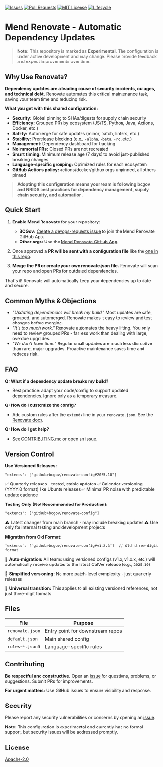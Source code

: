 <!-- PROJECT SHIELDS -->

[![Issues](https://img.shields.io/github/issues/bcgov/renovate-config)](/../../issues)
[![Pull Requests](https://img.shields.io/github/issues-pr/bcgov/renovate-config)](/../../pulls)
[![MIT License](https://img.shields.io/github/license/bcgov/renovate-config.svg)](/LICENSE.md)
[![Lifecycle](https://img.shields.io/badge/Lifecycle-Experimental-339999)](https://github.com/bcgov/repomountie/blob/master/doc/lifecycle-badges.md)

# Mend Renovate - Automatic Dependency Updates

> **Note:** This repository is marked as **Experimental**. The configuration is under active development and may change. Please provide feedback and expect improvements over time.

## Why Use Renovate?

**Dependency updates are a leading cause of security incidents, outages, and technical debt.** Renovate automates this critical maintenance task, saving your team time and reducing risk.

**What you get with this shared configuration:**
- **Security:** Global pinning to SHAs/digests for supply chain security
- **Efficiency:** Grouped PRs by ecosystem (JS/TS, Python, Java, Actions, Docker, etc.)
- **Safety:** Automerge for safe updates (minor, patch, linters, etc.)
- **Stability:** Prerelease blocking (e.g., `-alpha`, `-beta`, `-rc`, etc.)
- **Management:** Dependency dashboard for tracking
- **No immortal PRs:** Closed PRs are not recreated
- **Smart timing:** Minimum release age (7 days) to avoid just-published breaking changes
- **Language-specific grouping:** Optimized rules for each ecosystem
- **GitHub Actions policy:** actions/docker/github orgs unpinned, all others pinned

> **Adopting this configuration means your team is following bcgov and NRIDS best practices for dependency management, supply chain security, and automation.**

## Quick Start

1. **Enable Mend Renovate** for your repository:
   - **BCGov:** [Create a devops-requests issue](https://github.com/bcgov/devops-requests/issues/new?template=new_request_type.md) to join the Mend Renovate GitHub App.
   - **Other orgs:** Use the [Mend Renovate GitHub App](https://github.com/apps/renovate).

2. Once approved a **PR will be sent with a configuration file** like the [one in this repo](./renovate.json).

3. **Merge the PR or create your own renovate.json file.** Renovate will scan your repo and open PRs for outdated dependencies.

That's it! Renovate will automatically keep your dependencies up to date and secure.

## Common Myths & Objections

- *"Updating dependencies will break my build."* Most updates are safe, grouped, and automerged. Renovate makes it easy to review and test changes before merging.
- *"It's too much work."* Renovate automates the heavy lifting. You only need to review grouped PRs - far less work than dealing with large, overdue upgrades.
- *"We don't have time."* Regular small updates are much less disruptive than rare, major upgrades. Proactive maintenance saves time and reduces risk.

## FAQ

**Q: What if a dependency update breaks my build?**
- Best practice: adapt your code/config to support updated dependencies. Ignore only as a temporary measure.

**Q: How do I customize the config?**
- Add custom rules after the `extends` line in your `renovate.json`. See the [Renovate docs](https://docs.renovatebot.com/configuration-options/).

**Q: How do I get help?**
- See [CONTRIBUTING.md](CONTRIBUTING.md) or open an issue.

## Version Control

**Use Versioned Releases:**
```
"extends": ["github>bcgov/renovate-config#2025.10"]
```
✅ Quarterly releases - tested, stable updates
✅ Calendar versioning (YYYY.Q format) like Ubuntu releases
✅ Minimal PR noise with predictable update cadence

**Testing Only (Not Recommended for Production):**
```
"extends": ["github>bcgov/renovate-config"]
```
⚠️ Latest changes from main branch - may include breaking updates
⚠️ Use only for internal testing and development projects

**Migration from Old Format:**
```
"extends": ["github>bcgov/renovate-config#v1.2.3"]  // Old three-digit format
```
🔄 **Auto-migration:** All teams using versioned configs (v1.x, v1.x.x, etc.) will automatically receive updates to the latest CalVer release (e.g., `2025.10`)

🔄 **Simplified versioning:** No more patch-level complexity - just quarterly releases

🔄 **Universal transition:** This applies to all existing versioned references, not just three-digit formats

## Files

| File | Purpose |
|------|---------|
| `renovate.json` | Entry point for downstream repos |
| `default.json` | Main shared config |
| `rules-*.json5` | Language-specific rules |

## Contributing

**Be respectful and constructive.** Open an [issue](https://github.com/bcgov/renovate-config/issues) for questions, problems, or suggestions. Submit PRs for improvements.

**For urgent matters:** Use GitHub issues to ensure visibility and response.

## Security

Please report any security vulnerabilities or concerns by opening an [issue](https://github.com/bcgov/renovate-config/issues).

**Note:** This configuration is experimental and currently has no formal support, but security issues will be addressed promptly.

## License

[Apache-2.0](LICENSE)
